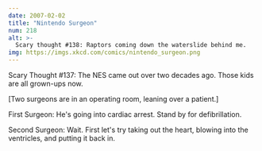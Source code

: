 ```yaml
---
date: 2007-02-02
title: "Nintendo Surgeon"
num: 218
alt: >-
  Scary thought #138: Raptors coming down the waterslide behind me.
img: https://imgs.xkcd.com/comics/nintendo_surgeon.png
---
```

Scary Thought #137: The NES came out over two decades ago. Those kids are all grown-ups now.

[Two surgeons are in an operating room, leaning over a patient.]

First Surgeon: He's going into cardiac arrest. Stand by for defibrillation.

Second Surgeon: Wait. First let's try taking out the heart, blowing into the ventricles, and putting it back in.